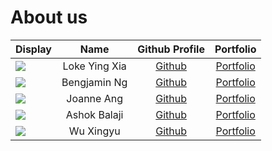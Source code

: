# About us

Display | Name | Github Profile | Portfolio 
--------|:----:|:--------------:|:---------:
![](https://via.placeholder.com/100.png?text=Photo) | Loke Ying Xia | [Github]() | [Portfolio](docs/team/johndoe.md)
![](https://via.placeholder.com/100.png?text=Photo) | Bengjamin Ng | [Github](https://github.com/bnjm2000) | [Portfolio](docs/team/johndoe.md)
![](https://via.placeholder.com/100.png?text=Photo) | Joanne Ang | [Github](https://github.com/JoanneJo) | [Portfolio](docs/team/johndoe.md)
![](https://via.placeholder.com/100.png?text=Photo) | Ashok Balaji | [Github](https://github.com/000verflow) | [Portfolio](docs/team/johndoe.md)
![](https://via.placeholder.com/100.png?text=Photo) | Wu Xingyu | [Github](https://github.com/DavinciDelta) | [Portfolio](docs/team/WuXingyu.md)
